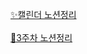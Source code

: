 <a href="https://www.notion.so/54f51b21d0eb4e369f959e624ee13a89"> ✨캘린더 노션정리</a> 
</br></br>
<a href="https://www.notion.so/3-dc5321cb016040a69c1fe547c04b2765">👀3주차 노션정리</a>
